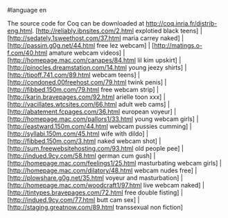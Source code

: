 #language en

The source code for Coq can be downloaded at http://coq.inria.fr/distrib-eng.html.
 [http://reliably.ibnsites.com/2.html explotied black teens] | [http://sedately.1sweethost.com/37.html maria carrey naked] | [http://passim.g0g.net/44.html free lez webcam] | [http://matings.o-f.com/40.html amature webcam videos] | [http://homepage.mac.com/canapes/84.html lil kim upskirt] | [http://pinocles.dreamstation.com/14.html young jeezy shirts] | [http://tipoff.741.com/89.html webcam teens] | [http://condoned.00freehost.com/79.html twink penis] | [http://fibbed.150m.com/79.html free webcam strip] | [http://karin.bravepages.com/92.html arielle toon xxx] | [http://vacillates.wtcsites.com/66.html adult web cams] | [http://abatement.fcpages.com/36.html european voyeur] | [http://homepage.mac.com/pallors1/33.html young webcam girls] | [http://eastward.150m.com/44.html webcam pussies cumming] | [http://syllabi.150m.com/45.html wife with dildo] | [http://fibbed.150m.com/3.html naked webcam shot] | [http://sum.freewebsitehosting.com/93.html old people pee] | [http://indued.9cy.com/58.html german cum gush] | [http://homepage.mac.com/feelings1/25.html masturbating webcam girls] | [http://homepage.mac.com/dilatory/48.html webcam nudes free] | [http://plowshare.g0g.net/35.html voyeur and masturbation] | [http://homepage.mac.com/woodcraft1/97.html live webcam naked] | [http://tintypes.bravepages.com/72.html free double fisting] | [http://indued.9cy.com/77.html butt cam sex] | [http://staging.greatnow.com/89.html transsexual non fiction]
